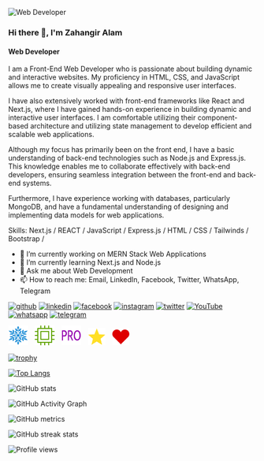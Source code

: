 ![Web Developer](https://i.ibb.co/NsZ05G0/20230312-174040.jpg)
### Hi there 👋, I'm Zahangir Alam
#### Web Developer

I am a Front-End Web Developer who is passionate about building dynamic and interactive websites. My proficiency in HTML, CSS, and JavaScript allows me to create visually appealing and responsive user interfaces.

I have also extensively worked with front-end frameworks like React and Next.js, where I have gained hands-on experience in building dynamic and interactive user interfaces. I am comfortable utilizing their component-based architecture and utilizing state management to develop efficient and scalable web applications.

Although my focus has primarily been on the front end, I have a basic understanding of back-end technologies such as Node.js and Express.js. This knowledge enables me to collaborate effectively with back-end developers, ensuring seamless integration between the front-end and back-end systems.

Furthermore, I have experience working with databases, particularly MongoDB, and have a fundamental understanding of designing and implementing data models for web applications.

Skills: Next.js / REACT / JavaScript / Express.js / HTML / CSS / Tailwinds / Bootstrap /

- 🔭 I’m currently working on MERN Stack Web Applications 
- 🌱 I’m currently learning Next.js and Node.js 
- 💬 Ask me about Web Development 
- 📫 How to reach me: Email, LinkedIn, Facebook, Twitter, WhatsApp, Telegram  


[<img src='https://cdn.jsdelivr.net/npm/simple-icons@3.0.1/icons/github.svg' alt='github' height='40'>](https://github.com/zahangir20bd)  [<img src='https://cdn.jsdelivr.net/npm/simple-icons@3.0.1/icons/linkedin.svg' alt='linkedin' height='40'>](https://www.linkedin.com/in/zahangir20bds/)  [<img src='https://cdn.jsdelivr.net/npm/simple-icons@3.0.1/icons/facebook.svg' alt='facebook' height='40'>](https://www.facebook.com/zahangir20bd)  [<img src='https://cdn.jsdelivr.net/npm/simple-icons@3.0.1/icons/instagram.svg' alt='instagram' height='40'>](https://www.instagram.com/zahangir20bd/)  [<img src='https://cdn.jsdelivr.net/npm/simple-icons@3.0.1/icons/twitter.svg' alt='twitter' height='40'>](https://twitter.com/zahangir20bd)  [<img src='https://cdn.jsdelivr.net/npm/simple-icons@3.0.1/icons/youtube.svg' alt='YouTube' height='40'>](https://www.youtube.com/channel/oddhyan4982)  [<img src='https://cdn.jsdelivr.net/npm/simple-icons@3.0.1/icons/whatsapp.svg' alt='whatsapp' height='40'>](+8801611391706)  [<img src='https://cdn.jsdelivr.net/npm/simple-icons@3.0.1/icons/telegram.svg' alt='telegram' height='40'>](+8801611391706)  

<a href='https://archiveprogram.github.com/'><img src='https://raw.githubusercontent.com/acervenky/animated-github-badges/master/assets/acbadge.gif' width='40' height='40'></a> <a href='https://docs.github.com/en/developers'><img src='https://raw.githubusercontent.com/acervenky/animated-github-badges/master/assets/devbadge.gif' width='40' height='40'></a> <a href='https://github.com/pricing'><img src='https://raw.githubusercontent.com/acervenky/animated-github-badges/master/assets/pro.gif' width='40' height='40'></a> <a href='https://stars.github.com/'><img src='https://raw.githubusercontent.com/acervenky/animated-github-badges/master/assets/starbadge.gif' width='35' height='35'></a> <a href='https://docs.github.com/en/github/supporting-the-open-source-community-with-github-sponsors'><img src='https://raw.githubusercontent.com/acervenky/animated-github-badges/master/assets/sponsorbadge.gif' width='35' height='35'></a> 

[![trophy](https://github-profile-trophy.vercel.app/?username=zahangir20bd)](https://github.com/ryo-ma/github-profile-trophy)

[![Top Langs](https://github-readme-stats.vercel.app/api/top-langs/?username=zahangir20bd)](https://github.com/anuraghazra/github-readme-stats)

![GitHub stats](https://github-readme-stats.vercel.app/api?username=zahangir20bd&show_icons=true&count_private=true)  

![GitHub Activity Graph](https://activity-graph.herokuapp.com/graph?username=zahangir20bd)  

![GitHub metrics](https://metrics.lecoq.io/zahangir20bd)  

![GitHub streak stats](https://streak-stats.demolab.com/?user=zahangir20bd)  

![Profile views](https://gpvc.arturio.dev/zahangir20bd)  
